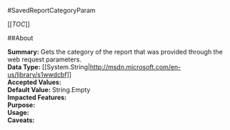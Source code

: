 #SavedReportCategoryParam

[[_TOC_]]

##About

**Summary:**  Gets the category of the report that was provided through the web request parameters.   
**Data Type:** [[System.String|http://msdn.microsoft.com/en-us/library/s1wwdcbf]]  
**Accepted Values:**   
**Default Value:** String.Empty  
**Impacted Features:**   
**Purpose:**   
**Usage:**   
**Caveats:**   

